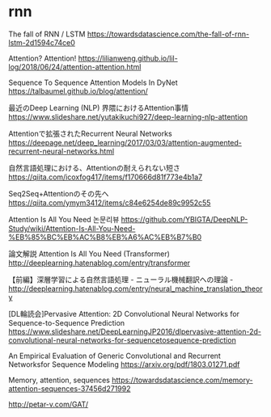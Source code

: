 # rnn
The fall of RNN / LSTM
https://towardsdatascience.com/the-fall-of-rnn-lstm-2d1594c74ce0

Attention? Attention!
https://lilianweng.github.io/lil-log/2018/06/24/attention-attention.html

Sequence To Sequence Attention Models In DyNet
https://talbaumel.github.io/blog/attention/

最近のDeep Learning (NLP) 界隈におけるAttention事情
https://www.slideshare.net/yutakikuchi927/deep-learning-nlp-attention

Attentionで拡張されたRecurrent Neural Networks
https://deepage.net/deep_learning/2017/03/03/attention-augmented-recurrent-neural-networks.html

自然言語処理における、Attentionの耐えられない短さ
https://qiita.com/icoxfog417/items/f170666d81f773e4b1a7


Seq2Seq+Attentionのその先へ
https://qiita.com/ymym3412/items/c84e6254de89c9952c55

Attention Is All You Need 논문리뷰
https://github.com/YBIGTA/DeepNLP-Study/wiki/Attention-Is-All-You-Need-%EB%85%BC%EB%AC%B8%EB%A6%AC%EB%B7%B0

論文解説 Attention Is All You Need (Transformer)
http://deeplearning.hatenablog.com/entry/transformer

【前編】深層学習による自然言語処理 - ニューラル機械翻訳への理論 -
http://deeplearning.hatenablog.com/entry/neural_machine_translation_theory

[DL輪読会]Pervasive Attention: 2D Convolutional Neural Networks for Sequence-to-Sequence Prediction
https://www.slideshare.net/DeepLearningJP2016/dlpervasive-attention-2d-convolutional-neural-networks-for-sequencetosequence-prediction

An Empirical Evaluation of Generic Convolutional and Recurrent Networksfor Sequence Modeling
https://arxiv.org/pdf/1803.01271.pdf

Memory, attention, sequences
https://towardsdatascience.com/memory-attention-sequences-37456d271992

http://petar-v.com/GAT/
